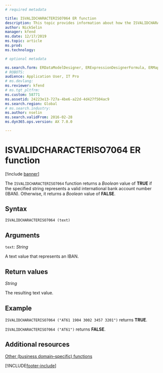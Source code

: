 ```yaml
---
# required metadata

title: ISVALIDCHARACTERISO7064 ER function
description: This topic provides information about how the ISVALIDCHARACTERISO7064 Electronic reporting (ER) function is used.
author: NickSelin
manager: kfend
ms.date: 12/17/2019
ms.topic: article
ms.prod: 
ms.technology: 

# optional metadata

ms.search.form: ERDataModelDesigner, ERExpressionDesignerFormula, ERMappedFormatDesigner, ERModelMappingDesigner
# ROBOTS: 
audience: Application User, IT Pro
# ms.devlang: 
ms.reviewer: kfend
# ms.tgt_pltfrm: 
ms.custom: 58771
ms.assetid: 24223e13-727a-4be6-a22d-4d427f504ac9
ms.search.region: Global
# ms.search.industry: 
ms.author: nselin
ms.search.validFrom: 2016-02-28
ms.dyn365.ops.version: AX 7.0.0

---
```


# ISVALIDCHARACTERISO7064 ER function

[!include [banner](../includes/banner.md)]

The `ISVALIDCHARACTERISO7064` function returns a *Boolean* value of **TRUE** if the specified string represents a valid international bank account number (IBAN). Otherwise, it returns a *Boolean* value of **FALSE**.

## Syntax

```vb
ISVALIDCHARACTERISO7064 (text)
```

## Arguments

`text`: *String*

A text value that represents an IBAN.

## Return values

*String*

The resulting text value.

## Example

`ISVALIDCHARACTERISO7064 ("AT61 1904 3002 3457 3201")` returns **TRUE**. 

`ISVALIDCHARACTERISO7064 ("AT61")` returns **FALSE**.

## Additional resources

[Other (business domain–specific) functions](er-functions-category-other.md)


[!INCLUDE[footer-include](../../../includes/footer-banner.md)]